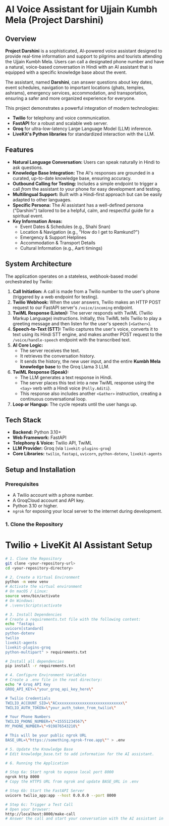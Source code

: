 # AI Voice Assistant for Ujjain Kumbh Mela (Project Darshini)

## Overview

**Project Darshini** is a sophisticated, AI-powered voice assistant designed to provide real-time information and support to pilgrims and tourists attending the Ujjain Kumbh Mela. Users can call a designated phone number and have a natural, voice-based conversation in Hindi with an AI assistant that is equipped with a specific knowledge base about the event.

The assistant, named **Darshini**, can answer questions about key dates, event schedules, navigation to important locations (ghats, temples, ashrams), emergency services, accommodation, and transportation, ensuring a safer and more organized experience for everyone.

This project demonstrates a powerful integration of modern technologies:
- **Twilio** for telephony and voice communication.
- **FastAPI** for a robust and scalable web server.
- **Groq** for ultra-low-latency Large Language Model (LLM) inference.
- **LiveKit's Python libraries** for standardized interaction with the LLM.

## Features

- **Natural Language Conversation:** Users can speak naturally in Hindi to ask questions.
- **Knowledge Base Integration:** The AI's responses are grounded in a curated, up-to-date knowledge base, ensuring accuracy.
- **Outbound Calling for Testing:** Includes a simple endpoint to trigger a call *from* the assistant *to* your phone for easy development and testing.
- **Multilingual Support:** Built with a Hindi-first approach but can be easily adapted to other languages.
- **Specific Persona:** The AI assistant has a well-defined persona ("Darshini") tailored to be a helpful, calm, and respectful guide for a spiritual event.
- **Key Information Areas:**
    - Event Dates & Schedules (e.g., Shahi Snan)
    - Location & Navigation (e.g., "How do I get to Ramkund?")
    - Emergency & Support Helplines
    - Accommodation & Transport Details
    - Cultural Information (e.g., Aarti timings)

## System Architecture

The application operates on a stateless, webhook-based model orchestrated by Twilio:

1.  **Call Initiation:** A call is made from a Twilio number to the user's phone (triggered by a web endpoint for testing).
2.  **Twilio Webhook:** When the user answers, Twilio makes an HTTP POST request to our FastAPI server's `/voice/incoming` endpoint.
3.  **TwiML Response (Listen):** The server responds with TwiML (Twilio Markup Language) instructions. Initially, this TwiML tells Twilio to play a greeting message and then listen for the user's speech (`<Gather>`).
4.  **Speech-to-Text (STT):** Twilio captures the user's voice, converts it to text using its Hindi STT engine, and makes another POST request to the `/voice/handle-speech` endpoint with the transcribed text.
5.  **AI Core Logic:**
    - The server receives the text.
    - It retrieves the conversation history.
    - It sends the history, the new user input, and the entire **Kumbh Mela knowledge base** to the Groq Llama 3 LLM.
6.  **TwiML Response (Speak):**
    - The LLM generates a text response in Hindi.
    - The server places this text into a new TwiML response using the `<Say>` verb with a Hindi voice (`Polly.Aditi`).
    - This response also includes another `<Gather>` instruction, creating a continuous conversational loop.
7.  **Loop or Hangup:** The cycle repeats until the user hangs up.

## Tech Stack

- **Backend:** Python 3.10+
- **Web Framework:** FastAPI
- **Telephony & Voice:** Twilio API, TwiML
- **LLM Provider:** Groq (via `livekit-plugins-groq`)
- **Core Libraries:** `twilio`, `fastapi`, `uvicorn`, `python-dotenv`, `livekit-agents`

## Setup and Installation

### Prerequisites

- A Twilio account with a phone number.
- A GroqCloud account and API key.
- Python 3.10 or higher.
- `ngrok` for exposing your local server to the internet during development.

### 1. Clone the Repository

# Twilio + LiveKit AI Assistant Setup

```bash
# 1. Clone the Repository
git clone <your-repository-url>
cd <your-repository-directory>

# 2. Create a Virtual Environment
python -m venv venv
# Activate the virtual environment
# On macOS / Linux:
source venv/bin/activate
# On Windows:
# .\venv\Scripts\activate

# 3. Install Dependencies
# Create a requirements.txt file with the following content:
echo "fastapi
uvicorn[standard]
python-dotenv
twilio
livekit-agents
livekit-plugins-groq
python-multipart" > requirements.txt

# Install all dependencies
pip install -r requirements.txt

# 4. Configure Environment Variables
# Create a .env file in the root directory:
echo "# Groq API Key
GROQ_API_KEY=\"your_groq_api_key_here\"

# Twilio Credentials
TWILIO_ACCOUNT_SID=\"ACxxxxxxxxxxxxxxxxxxxxxxxxxxxxx\"
TWILIO_AUTH_TOKEN=\"your_auth_token_from_twilio\"

# Your Phone Numbers
TWILIO_PHONE_NUMBER=\"+15551234567\"
MY_PHONE_NUMBER=\"+919876543210\"

# This will be your public ngrok URL
BASE_URL=\"https://something.ngrok-free.app\"" > .env

# 5. Update the Knowledge Base
# Edit knowledge_base.txt to add information for the AI assistant.

# 6. Running the Application

# Step 6a: Start ngrok to expose local port 8000
ngrok http 8000
# Copy the HTTPS URL from ngrok and update BASE_URL in .env

# Step 6b: Start the FastAPI Server
uvicorn twilio_app:app --host 0.0.0.0 --port 8000

# Step 6c: Trigger a Test Call
# Open your browser:
http://localhost:8000/make-call
# Answer the call and start your conversation with the AI assistant in Hindi!
